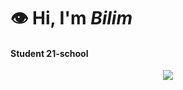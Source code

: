 <h1 align="left">👁️ Hi, I'm <em>Bilim</em></h1>

<h4 align="left">Student 21-school</h4>
<div align="center">
    <img src="https://komarev.com/ghpvc/?username=BilimAdisov&&style=flat-square" align="center" />
</div>
